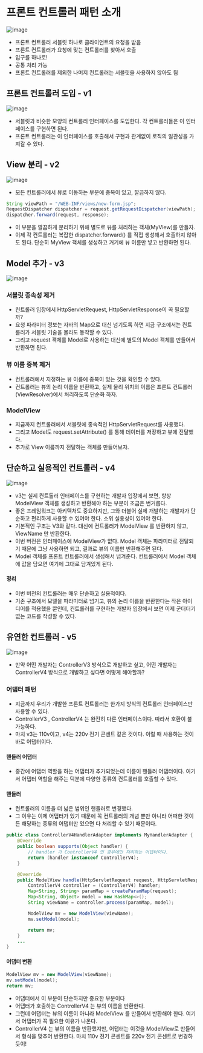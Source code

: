 # 프론트 컨트롤러 패턴 소개
![image](https://user-images.githubusercontent.com/39439576/223036032-d6ce0907-5342-43a3-a1b9-82f051930b6e.png)
* 프론트 컨트롤러 서블릿 하나로 클라이언트의 요청을 받음
* 프론트 컨트롤러가 요청에 맞는 컨트롤러를 찾아서 호출
* 입구를 하나로!
* 공통 처리 가능
* 프론트 컨트롤러를 제외한 나머지 컨트롤러는 서블릿을 사용하지 않아도 됨

## 프론트 컨트롤러 도입 - v1
![image](https://user-images.githubusercontent.com/39439576/223036185-be908bdd-c65c-4a6d-80da-373f65ff29da.png)
* 서블릿과 비슷한 모양의 컨트롤러 인터페이스를 도입한다. 각 컨트롤러들은 이 인터페이스를 구현하면 된다. 
* 프론트 컨트롤러는 이 인터페이스를 호출해서 구현과 관계없이 로직의 일관성을 가져갈 수 있다.

## View 분리 - v2
![image](https://user-images.githubusercontent.com/39439576/223036669-c7a44c80-5dfa-49bb-a886-40d45b69abaa.png)
* 모든 컨트롤러에서 뷰로 이동하는 부분에 중복이 있고, 깔끔하지 않다.
```java
String viewPath = "/WEB-INF/views/new-form.jsp";
RequestDispatcher dispatcher = request.getRequestDispatcher(viewPath);
dispatcher.forward(request, response);
```
* 이 부분을 깔끔하게 분리하기 위해 별도로 뷰를 처리하는 객체(MyView)를 만들자.
* 이제 각 컨트롤러는 복잡한 dispatcher.forward() 를 직접 생성해서 호출하지 않아도 된다. 단순히 MyView 객체를 생성하고 거기에 뷰 이름만 넣고 반환하면 된다.

## Model 추가 - v3
![image](https://user-images.githubusercontent.com/39439576/223037135-e320d0a1-0eef-4c66-a4df-8993cd366f63.png)
### 서블릿 종속성 제거
* 컨트롤러 입장에서 HttpServletRequest, HttpServletResponse이 꼭 필요할까?
* 요청 파라미터 정보는 자바의 Map으로 대신 넘기도록 하면 지금 구조에서는 컨트롤러가 서블릿 기술을 몰라도 동작할 수 있다.
* 그리고 request 객체를 Model로 사용하는 대신에 별도의 Model 객체를 만들어서 반환하면 된다.
### 뷰 이름 중복 제거
* 컨트롤러에서 지정하는 뷰 이름에 중복이 있는 것을 확인할 수 있다.
* 컨트롤러는 뷰의 논리 이름을 반환하고, 실제 물리 위치의 이름은 프론트 컨트롤러(ViewResolver)에서 처리하도록 단순화 하자.
### ModelView
* 지금까지 컨트롤러에서 서블릿에 종속적인 HttpServletRequest를 사용했다. 
* 그리고 Model도 request.setAttribute() 를 통해 데이터를 저장하고 뷰에 전달했다.
* 추가로 View 이름까지 전달하는 객체를 만들어보자.

## 단순하고 실용적인 컨트롤러 - v4
![image](https://user-images.githubusercontent.com/39439576/223038685-ccf2300c-fd6c-44a5-93de-2517b109de00.png)
* v3는 실제 컨트톨러 인터페이스를 구현하는 개발자 입장에서 보면, 항상 ModelView 객체를 생성하고 반환해야 하는 부분이 조금은 번거롭다.
* 좋은 프레임워크는 아키텍처도 중요하지만, 그와 더불어 실제 개발하는 개발자가 단순하고 편리하게 사용할 수 있어야 한다. 소위 실용성이 있어야 한다.
* 기본적인 구조는 V3와 같다. 대신에 컨트롤러가 ModelView 를 반환하지 않고, ViewName 만 반환한다.
* 이번 버전은 인터페이스에 ModelView가 없다. Model 객체는 파라미터로 전달되기 때문에 그냥 사용하면 되고, 결과로 뷰의 이름만 반환해주면 된다.
* Model 객체를 프론트 컨트롤러에서 생성해서 넘겨준다. 컨트롤러에서 Model 객체에 값을 담으면 여기에 그대로 담겨있게 된다.
#### 정리
* 이번 버전의 컨트롤러는 매우 단순하고 실용적이다.
* 기존 구조에서 모델을 파라미터로 넘기고, 뷰의 논리 이름을 반환한다는 작은 아이디어를 적용했을 뿐인데, 컨트롤러를 구현하는 개발자 입장에서 보면 이제 군더더기 없는 코드를 작성할 수 있다.

## 유연한 컨트롤러 - v5
![image](https://user-images.githubusercontent.com/39439576/223039973-084776d5-37c0-44d0-a860-431b11d0a0df.png)
* 만약 어떤 개발자는 ControllerV3 방식으로 개발하고 싶고, 어떤 개발자는 ControllerV4 방식으로 개발하고 싶다면 어떻게 해야할까?
### 어댑터 패턴
* 지금까지 우리가 개발한 프론트 컨트롤러는 한가지 방식의 컨트롤러 인터페이스만 사용할 수 있다.
* ControllerV3 , ControllerV4 는 완전히 다른 인터페이스이다. 따라서 호환이 불가능하다.
* 마치 v3는 110v이고, v4는 220v 전기 콘센트 같은 것이다. 이럴 때 사용하는 것이 바로 어댑터이다.
#### 핸들러 어댑터
* 중간에 어댑터 역할을 하는 어댑터가 추가되었는데 이름이 핸들러 어댑터이다. 여기서 어댑터 역할을 해주는 덕분에 다양한 종류의 컨트롤러를 호출할 수 있다.
#### 핸들러
* 컨트롤러의 이름을 더 넓은 범위인 핸들러로 변경했다. 
* 그 이유는 이제 어댑터가 있기 때문에 꼭 컨트롤러의 개념 뿐만 아니라 어떠한 것이든 해당하는 종류의 어댑터만 있으면 다 처리할 수 있기 때문이다.
```java
public class ControllerV4HandlerAdapter implements MyHandlerAdapter {
    @Override
    public boolean supports(Object handler) {
        // handler 가 ControllerV4 인 경우에만 처리하는 어댑터이다.
        return (handler instanceof ControllerV4);
    }

    @Override
    public ModelView handle(HttpServletRequest request, HttpServletResponse response, Object handler) {
        ControllerV4 controller = (ControllerV4) handler;
        Map<String, String> paramMap = createParamMap(request);
        Map<String, Object> model = new HashMap<>();
        String viewName = controller.process(paramMap, model);

        ModelView mv = new ModelView(viewName);
        mv.setModel(model);

        return mv;
    }
    ...
}
```
#### 어댑터 변환
```java
ModelView mv = new ModelView(viewName);
mv.setModel(model);
return mv;
```
* 어댑터에서 이 부분이 단순하지만 중요한 부분이다
* 어댑터가 호출하는 ControllerV4 는 뷰의 이름을 반환한다. 
* 그런데 어댑터는 뷰의 이름이 아니라 ModelView 를 만들어서 반환해야 한다. 여기서 어댑터가 꼭 필요한 이유가 나온다.
* ControllerV4 는 뷰의 이름을 반환했지만, 어댑터는 이것을 ModelView로 만들어서 형식을 맞추어 반환한다. 마치 110v 전기 콘센트를 220v 전기 콘센트로 변경하듯이!
